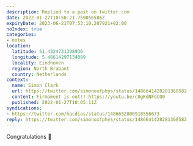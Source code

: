 ```yaml
---
description: Replied to a post on twitter.com
date: 2022-01-27T10:50:21.759056586Z
expiryDate: 2023-06-21T07:53:10.207921+02:00
noIndex: true
categories:
- notes
location:
  latitude: 51.4324731398936
  longitude: 5.48614297134089
  locality: Eindhoven
  region: North Brabant
  country: Netherlands
context:
  name: Simon Clark
  url: https://twitter.com/simonoxfphys/status/1486641428281368582
  content: Firmament is out!! https://youtu.be/c0gKdNFdCO0
  published: 2022-01-27T10:05:11Z
syndications:
- https://twitter.com/hacdias/status/1486652800918556673
reply: https://twitter.com/simonoxfphys/status/1486641428281368582
---
```


Congratulations 🎉
